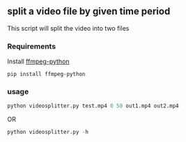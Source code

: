 ##  split a video file by given time period

This script will split the video into two files

### Requirements

Install [ffmpeg-python](https://github.com/kkroening/ffmpeg-python)

```
pip install ffmpeg-python
``` 

### usage

```python
python videosplitter.py test.mp4 0 50 out1.mp4 out2.mp4
```
OR

```python
python videosplitter.py -h
```

